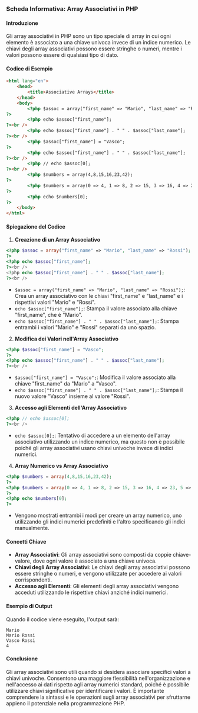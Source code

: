 ### Scheda Informativa: Array Associativi in PHP
#### Introduzione
Gli array associativi in PHP sono un tipo speciale di array in cui ogni elemento è associato a una chiave univoca invece di un indice numerico. Le chiavi degli array associativi possono essere stringhe o numeri, mentre i valori possono essere di qualsiasi tipo di dato.
#### Codice di Esempio
```html
<html lang="en">
	<head>
		<title>Associative Arrays</title>
	</head>
	<body>
		<?php $assoc = array("first_name" => "Mario", "last_name" => "Rossi");
?>
		<?php echo $assoc["first_name"];
?><br />
		<?php echo $assoc["first_name"] . " " . $assoc["last_name"];
?><br />
		<?php $assoc["first_name"] = "Vasco";
?>
		<?php echo $assoc["first_name"] . " " . $assoc["last_name"];
?><br />
		<?php // echo $assoc[0];
?><br />
		<?php $numbers = array(4,8,15,16,23,42);
?>
		<?php $numbers = array(0 => 4, 1 => 8, 2 => 15, 3 => 16, 4 => 23, 5 => 42);
?>
		<?php echo $numbers[0];
?>
	</body>
</html>
```
#### Spiegazione del Codice
1. **Creazione di un Array Associativo**
```php
<?php $assoc = array("first_name" => "Mario", "last_name" => "Rossi");
?>
<?php echo $assoc["first_name"];
?><br />
<?php echo $assoc["first_name"] . " " . $assoc["last_name"];
?><br />
```
- `$assoc = array("first_name" => "Mario", "last_name" => "Rossi");`: Crea un array associativo con le chiavi "first_name" e "last_name" e i rispettivi valori "Mario" e "Rossi".
- `echo $assoc["first_name"];`: Stampa il valore associato alla chiave "first_name", che è "Mario".
- `echo $assoc["first_name"] . " " . $assoc["last_name"];`: Stampa entrambi i valori "Mario" e "Rossi" separati da uno spazio.
2. **Modifica dei Valori nell'Array Associativo**
```php
<?php $assoc["first_name"] = "Vasco";
?>
<?php echo $assoc["first_name"] . " " . $assoc["last_name"];
?><br />
```
- `$assoc["first_name"] = "Vasco";`: Modifica il valore associato alla chiave "first_name" da "Mario" a "Vasco".
- `echo $assoc["first_name"] . " " . $assoc["last_name"];`: Stampa il nuovo valore "Vasco" insieme al valore "Rossi".
3. **Accesso agli Elementi dell'Array Associativo**
```php
<?php // echo $assoc[0];
?><br />
```
- `echo $assoc[0];`: Tentativo di accedere a un elemento dell'array associativo utilizzando un indice numerico, ma questo non è possibile poiché gli array associativi usano chiavi univoche invece di indici numerici.
4. **Array Numerico vs Array Associativo**
```php
<?php $numbers = array(4,8,15,16,23,42);
?>
<?php $numbers = array(0 => 4, 1 => 8, 2 => 15, 3 => 16, 4 => 23, 5 => 42);
?>
<?php echo $numbers[0];
?>
```
- Vengono mostrati entrambi i modi per creare un array numerico, uno utilizzando gli indici numerici predefiniti e l'altro specificando gli indici manualmente.
#### Concetti Chiave
- **Array Associativi**: Gli array associativi sono composti da coppie chiave-valore, dove ogni valore è associato a una chiave univoca.
- **Chiavi degli Array Associativi**: Le chiavi degli array associativi possono essere stringhe o numeri, e vengono utilizzate per accedere ai valori corrispondenti.
- **Accesso agli Elementi**: Gli elementi degli array associativi vengono acceduti utilizzando le rispettive chiavi anziché indici numerici.
#### Esempio di Output
Quando il codice viene eseguito, l'output sarà:
```
Mario
Mario Rossi
Vasco Rossi
4
```
#### Conclusione
Gli array associativi sono utili quando si desidera associare specifici valori a chiavi univoche. Consentono una maggiore flessibilità nell'organizzazione e nell'accesso ai dati rispetto agli array numerici standard, poiché è possibile utilizzare chiavi significative per identificare i valori. È importante comprendere la sintassi e le operazioni sugli array associativi per sfruttarne appieno il potenziale nella programmazione PHP.
